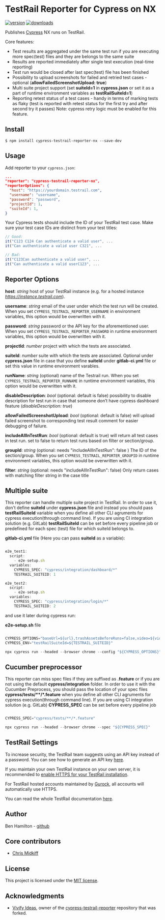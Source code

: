 # TestRail Reporter for Cypress on NX

[![version](https://img.shields.io/npm/v/cypress-testrail-reporter-nx.svg)](https://www.npmjs.com/package/cypress-testrail-reporter-nx)
[![downloads](https://img.shields.io/npm/dt/cypress-testrail-reporter-nx.svg)](https://www.npmjs.com/package/cypress-testrail-reporter-nx)

Publishes [Cypress](https://www.cypress.io/) NX runs on TestRail.

Core features:

- Test results are aggregated under the same test run if you are executing more spec(test) files and they are belongs to the same suite
- Results are reported immediately after single test execution (real-time reporting)
- Test run would be closed after last spec(test) file has been finished
- Possibility to upload screenshots for failed and retried test cases - optional (**allowFailedScreenshotUpload: true**)
- Multi suite project support (set **suiteId=1** in **cypress.json** or set it as a part of runtime environment variables as **testRailSuiteId=1**)
- Reporting retest status of a test cases - handy in terms of marking tests as flaky (test is reported with retest status for the first try and after second try it passes) Note: cypress retry logic must be enabled for this feature.

## Install

```shell
$ npm install cypress-testrail-reporter-nx --save-dev
```

## Usage

Add reporter to your `cypress.json`:

```json
...
"reporter": "cypress-testrail-reporter-nx",
"reporterOptions": {
  "host": "https://yourdomain.testrail.com",
  "username": "username",
  "password": "password",
  "projectId": 1,
  "suiteId": 1,
}
```

Your Cypress tests should include the ID of your TestRail test case. Make sure your test case IDs are distinct from your test titles:

```Javascript
// Good:
it("C123 C124 Can authenticate a valid user", ...
it("Can authenticate a valid user C321", ...

// Bad:
it("C123Can authenticate a valid user", ...
it("Can authenticate a valid userC123", ...
```

## Reporter Options

**host**: _string_ host of your TestRail instance (e.g. for a hosted instance _https://instance.testrail.com_).

**username**: _string_ email of the user under which the test run will be created. When you set `CYPRESS_TESTRAIL_REPORTER_USERNAME` in
environment variables, this option would be overwritten with it.

**password**: _string_ password or the API key for the aforementioned user. When you set `CYPRESS_TESTRAIL_REPORTER_PASSWORD` in runtime environment variables, this option would be overwritten with it.

**projectId**: _number_ project with which the tests are associated.

**suiteId**: _number_ suite with which the tests are associated. Optional under **cypress.json** file in case that you define **suiteId** under **gitlab-ci.yml** file or set this value in runtime environment varables.

**runName**: _string_ (optional) name of the Testrail run. When you set `CYPRESS_TESTRAIL_REPORTER_RUNNAME` in runtime environment variables, this option would be overwritten with it.

**disableDescription**: _bool_ (optional: default is false) possibility to disable description for test run in case that someone don’t have cypress dashboard feature (_disableDescription: true_)

**allowFailedScreenshotUpload**: _bool_ (optional: default is false) will upload failed screenshot to corresponding test result comment for easier debugging of failure.

**includeAllInTestRun**: _bool_ (optional: default is true) will return all test cases in test run. set to false to return test runs based on filter or section/group.

**groupId**: _string_ (optional: needs "includeAllInTestRun": false ) The ID of the section/group. When you set `CYPRESS_TESTRAIL_REPORTER_GROUPID` in runtime environment variables, this option would be overwritten with it.

**filter**: _string_ (optional: needs "includeAllInTestRun": false) Only return cases with matching filter string in the case title

## Multiple suite

This reporter can handle multiple suite project in TestRail. In order to use it, don't define **suiteId** under **cypress.json** file and instead you should pass **testRailSuiteId** variable when you define all other CLI agruments for cypress execution(through command line). If you are using CI integration solution (e.g. GitLab) **testRailSuiteId** can be set before every pipeline job or predefined for each spec (test) file for which suiteId belongs to.

**gitlab-ci.yml** file (Here you can pass **suiteId** as a variable):

```Javascript

e2e_test1:
  script:
    - e2e-setup.sh
  variables:
    CYPRESS_SPEC: "cypress/integration/dashboard/*"
    TESTRAIL_SUITEID: 1

e2e_test2:
  script:
    - e2e-setup.sh
  variables:
    CYPRESS_SPEC: "cypress/integration/login/*"
    TESTRAIL_SUITEID: 2
```

and use it later during cypress run:

**e2e-setup.sh** file

```Javascript

CYPRESS_OPTIONS="baseUrl=${url},trashAssetsBeforeRuns=false,video=${video},screenshotOnRunFailure=${screenshotOnRunFailure}"
CYPRESS_ENV="testRailSuiteId=${TESTRAIL_SUITEID}"

npx cypress run --headed --browser chrome --config "${CYPRESS_OPTIONS}" --env="${CYPRESS_ENV}" --spec "${CYPRESS_SPEC}"
```

## Cucumber preprocessor

This reporter can miss spec files if they are suffixed as **.feature** or if you are not using the default **cypress/integration** folder. In order to use it with the Cucumber Preprocess, you should pass the location of your spec files **cypress/tests/\*\*/\*.feature** when you define all other CLI agruments for cypress execution(through command line). If you are using CI integration solution (e.g. GitLab) **CYPRESS_SPEC** can be set before every pipeline job

```Javascript

CYPRESS_SPEC="cypress/tests/**/*.feature"

npx cypress run --headed --browser chrome --spec "${CYPRESS_SPEC}"
```

## TestRail Settings

To increase security, the TestRail team suggests using an API key instead of a password. You can see how to generate an API key [here](http://docs.gurock.com/testrail-api2/accessing#username_and_api_key).

If you maintain your own TestRail instance on your own server, it is recommended to [enable HTTPS for your TestRail installation](http://docs.gurock.com/testrail-admin/admin-securing#using_https).

For TestRail hosted accounts maintained by [Gurock](http://www.gurock.com/), all accounts will automatically use HTTPS.

You can read the whole TestRail documentation [here](http://docs.gurock.com/).

## Author

Ben Hamilton - [github](https://github.com/benhamiltonpro)

## Core contributors

- [Chris Midkiff](https://github.com/ChrisMidkiff)

## License

This project is licensed under the [MIT license](/LICENSE.md).

## Acknowledgments

- [Vivify Ideas](https://github.com/Vivify-Ideas), owner of the [cypress-testrail-reporter](https://github.com/Vivify-Ideas/cypress-testrail-reporter) repository that was forked.
